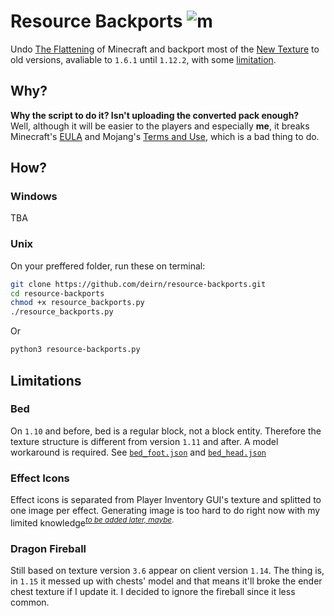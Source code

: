 # Resource Backports ![m][badge1]
Undo [The Flattening][wiki/flattening] of Minecraft and backport most of the [New Texture][wiki/texture_update] to old versions, avaliable to `1.6.1` until `1.12.2`, with some [limitation](#limitation). 
## Why?
**Why the script to do it? Isn't uploading the converted pack enough?**  
Well, although it will be easier to the players and especially **me**, it breaks Minecraft's [EULA][eula] and Mojang's [Terms and Use][terms], which is a bad thing to do.

## How?
### Windows
TBA

### Unix
On your preffered folder, run these on terminal:
```bash
git clone https://github.com/deirn/resource-backports.git
cd resource-backports
chmod +x resource_backports.py
./resource_backports.py
```
Or
```bash
python3 resource-backports.py
```

## Limitations
### Bed
On `1.10` and before, bed is a regular block, not a block entity. Therefore the texture structure is different from version `1.11` and after. A model workaround is required. See [`bed_foot.json`][bed_f] and [`bed_head.json`][bed_h]

### Effect Icons
Effect icons is separated from Player Inventory GUI's texture and splitted to one image per effect. Generating image is too hard to do right now with my limited knowledge<sup>[*to be added later, maybe*]().</sup>

### Dragon Fireball
Still based on texture version `3.6` appear on client version `1.14`. The thing is, in `1.15` it messed up with chests' model and that means it'll broke the ender chest texture if I update it. I decided to ignore the fireball since it less common.


[badge1]: https://img.shields.io/badge/Minecraft-Java%20Edition-brightgreen
[wiki/flattening]: https://minecraft.gamepedia.com/Java_Edition_1.13/Flattening
[wiki/texture_update]: https://minecraft.gamepedia.com/Texture_Update
[eula]: https://account.mojang.com/documents/minecraft_eula
[terms]: https://account.mojang.com/terms
[client.jar]: https://launcher.mojang.com/v1/objects/8c325a0c5bd674dd747d6ebaa4c791fd363ad8a9/client.jar
[mappings]: mappings.json
[bed_f]: workarounds/bed_foot.json
[bed_h]: workarounds/bed_head.json
[update_aquatic]: https://minecraft.gamepedia.com/Update_Aquatic